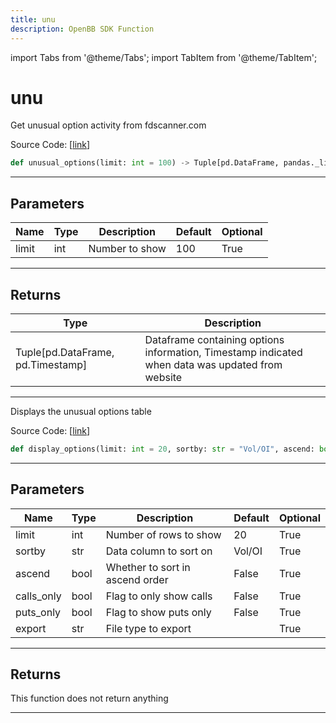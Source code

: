 ```yaml
---
title: unu
description: OpenBB SDK Function
---
```


import Tabs from '@theme/Tabs';
import TabItem from '@theme/TabItem';

# unu

<Tabs>
<TabItem value="model" label="Model" default>

Get unusual option activity from fdscanner.com

Source Code: [[link](https://github.com/OpenBB-finance/OpenBBTerminal/tree/main/openbb_terminal/stocks/options/fdscanner_model.py#L19)]

```python
def unusual_options(limit: int = 100) -> Tuple[pd.DataFrame, pandas._libs.tslibs.timestamps.Timestamp]
```
---
## Parameters

| Name | Type | Description | Default | Optional |
| ---- | ---- | ----------- | ------- | -------- |
| limit | int | Number to show | 100 | True |

---
## Returns

| Type | Description |
| ---- | ----------- |
| Tuple[pd.DataFrame, pd.Timestamp] | Dataframe containing options information, Timestamp indicated when data was updated from website |

---


</TabItem>
<TabItem value="view" label="View">

Displays the unusual options table

Source Code: [[link](https://github.com/OpenBB-finance/OpenBBTerminal/tree/main/openbb_terminal/stocks/options/fdscanner_view.py#L15)]

```python
def display_options(limit: int = 20, sortby: str = "Vol/OI", ascend: bool = False, calls_only: bool = False, puts_only: bool = False, export: str = "") -> None
```
---
## Parameters

| Name | Type | Description | Default | Optional |
| ---- | ---- | ----------- | ------- | -------- |
| limit | int | Number of rows to show | 20 | True |
| sortby | str | Data column to sort on | Vol/OI | True |
| ascend | bool | Whether to sort in ascend order | False | True |
| calls_only | bool | Flag to only show calls | False | True |
| puts_only | bool | Flag to show puts only | False | True |
| export | str | File type to export |  | True |

---
## Returns

This function does not return anything

---


</TabItem>
</Tabs>
